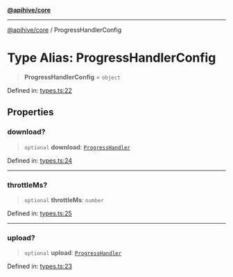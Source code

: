 [**@apihive/core**](../README.md)

***

[@apihive/core](../globals.md) / ProgressHandlerConfig

# Type Alias: ProgressHandlerConfig

> **ProgressHandlerConfig** = `object`

Defined in: [types.ts:22](https://github.com/cleverplatypus/apihive-core/blob/07013091b03a0f47e51724fb271d78c36a50ebbd/src/types.ts#L22)

## Properties

### download?

> `optional` **download**: [`ProgressHandler`](ProgressHandler.md)

Defined in: [types.ts:24](https://github.com/cleverplatypus/apihive-core/blob/07013091b03a0f47e51724fb271d78c36a50ebbd/src/types.ts#L24)

***

### throttleMs?

> `optional` **throttleMs**: `number`

Defined in: [types.ts:25](https://github.com/cleverplatypus/apihive-core/blob/07013091b03a0f47e51724fb271d78c36a50ebbd/src/types.ts#L25)

***

### upload?

> `optional` **upload**: [`ProgressHandler`](ProgressHandler.md)

Defined in: [types.ts:23](https://github.com/cleverplatypus/apihive-core/blob/07013091b03a0f47e51724fb271d78c36a50ebbd/src/types.ts#L23)
